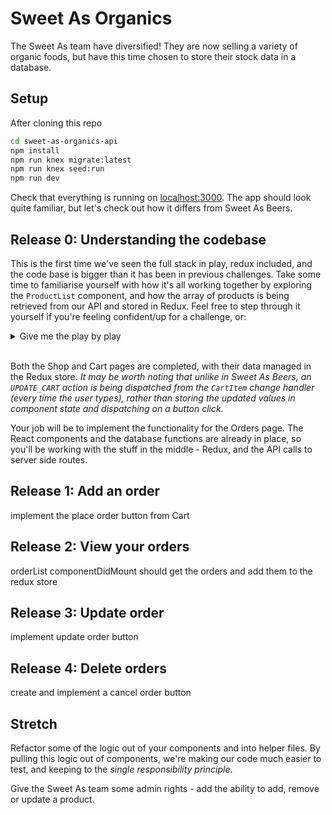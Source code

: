 # Sweet As Organics

The Sweet As team have diversified! They are now selling a variety of organic foods, but have this time chosen to store their stock data in a database.

## Setup

After cloning this repo

```sh
cd sweet-as-organics-api
npm install
npm run knex migrate:latest
npm run knex seed:run
npm run dev
```

Check that everything is running on [localhost:3000](http://localhost:3000). The app should look quite familiar, but let's check out how it differs from Sweet As Beers.

## Release 0: Understanding the codebase
This is the first time we've seen the full stack in play, redux included, and the code base is bigger than it has been in previous challenges. Take some time to familiarise yourself with how it's all working together by exploring the `ProductList` component, and how the array of products is being retrieved from our API and stored in Redux. Feel free to step through it yourself if you're feeling confident/up for a challenge, or:

<details><summary>Give me the play by play</summary>

* `ProductList` is using `mapStateToProps` to take the `products` array from our global Redux store and add those products to its props. It is then mapping over the `products` array and rendering a `ProductListItem` for each one. Cool... how are the products getting into the Redux store?
* Because the products are stored in a database, we need to make an API call to retrieve them. This gets kicked off in `ProductList`'s `useEffect()` method, where we dispatch `fetchProducts()`.
* Let's check out that action creator - we're importing it into our component from `client/actions/products.js`. `fetchProducts()` is an _async action creator_. It returns a function rather than an object, which means we're making use of the `redux-thunk` middleware. It first dispatches the action from `fetchProductsPending()`. In our Redux devtools, we can see that this action is setting the `waiting` state to `true`, which we can confirm by taking a look at `client/reducers/waiting.js`. That causes our loading indicator to render, so our users get some feedback that the products are on their way. 
* Then the `getProducts()` function is called, which is from `client/api/products.js`. In there, we can see we're using `superagent` to make a GET request to `/api/v1/products`.
* This hits our products GET route in `server/routes/products.js`. We're then calling the `listProducts` function from `server/db/products.js`, which returns an array of all of the items in the `products` database table. In the route, we `res.json` back to the client side.
* `getProducts()` (in `client/api/products.js`) returns the body of the HTTP response back to our `fetchProducts()` action creator. With the resulting `products` array, we then dispatch the action from `fetchProductsSuccess`. 
* From the Redux devtools, we can see that this updated both the `waiting` state to false (so the wait indicator becomes hidden again) and puts the products array we just retrieved into the `products` state. Both the `products` and `waiting` reducers are watching for an action type of `FETCH_PRODUCTS_SUCCESS`, so those two different parts of the Redux store state get updated from the one action!
* Note: There is also a `.catch()` block which would dispatch an error action if something went wrong with our API call. The `ErrorMessage` component will render to let the user know that something is amiss.

</details>

<br>

Both the Shop and Cart pages are completed, with their data managed in the Redux store. _It may be worth noting that unlike in Sweet As Beers, an `UPDATE_CART` action is being dispatched from the `CartItem` change handler (every time the user types), rather than storing the updated values in component state and dispatching on a button click._

Your job will be to implement the functionality for the Orders page. The React components and the database functions are already in place, so you'll be working with the stuff in the middle - Redux, and the API calls to server side routes.

## Release 1: Add an order 
implement the place order button from Cart

## Release 2: View your orders
orderList componentDidMount should get the orders and add them to the redux store

## Release 3: Update order
implement update order button

## Release 4: Delete orders
create and implement a cancel order button


## Stretch
Refactor some of the logic out of your components and into helper files. By pulling this logic out of components, we're making our code much easier to test, and keeping to the _single responsibility principle_.

Give the Sweet As team some admin rights - add the ability to add, remove or update a product.

